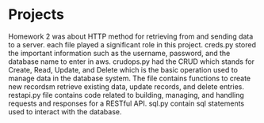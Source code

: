 # Projects
Homework 2 was about HTTP method for retrieving from and sending data to a server. each file played a significant role in this project. 
creds.py stored the important information such as the username, password, and the database name to enter in aws. 
crudops.py had the CRUD which stands for Create, Read, Update, and Delete which is the basic operation used to manage data in the database system. The file contains functions to create new recordsm retrieve existing data, update records, and delete entries. 
restapi.py file contains code related to building, managing, and handling requests and responses for a RESTful API. 
sql.py contain sql statements used to interact with the database. 
